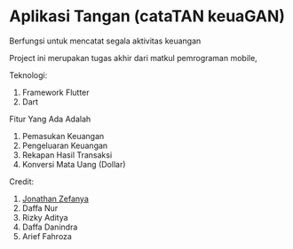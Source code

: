 # Aplikasi Tangan (cataTAN keuaGAN)
Berfungsi untuk mencatat segala aktivitas keuangan

Project ini merupakan tugas akhir dari matkul pemrograman mobile,

Teknologi:
1. Framework Flutter
2. Dart

Fitur Yang Ada Adalah
1. Pemasukan Keuangan
2. Pengeluaran Keuangan
3. Rekapan Hasil Transaksi
4. Konversi Mata Uang (Dollar)

Credit:
1. <a href="https://jojo.tirtagt.xyz" target="_blank">Jonathan Zefanya</a>
2. Daffa Nur
3. Rizky Aditya
4. Daffa Danindra
5. Arief Fahroza
